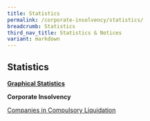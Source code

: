 ```yaml
---
title: Statistics
permalink: /corporate-insolvency/statistics/
breadcrumb: Statistics
third_nav_title: Statistics & Notices
variant: markdown
---
```

Statistics
---

<u><b>Graphical Statistics</b></u>

**Corporate Insolvency**

[Companies in Compulsory Liquidation](/files/companiesliquidationoct2023.pdf)